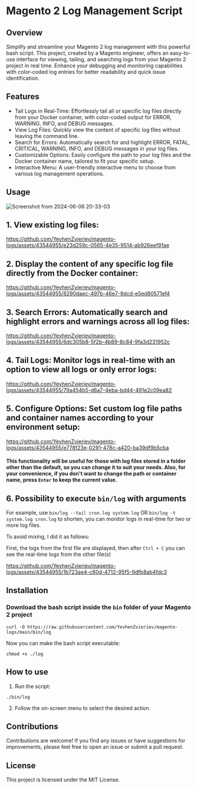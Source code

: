# Magento 2 Log Management Script

## Overview
Simplify and streamline your Magento 2 log management with this powerful bash script. This project, created by a Magento engineer, offers an easy-to-use interface for viewing, tailing, and searching logs from your Magento 2 project in real time. Enhance your debugging and monitoring capabilities with color-coded log entries for better readability and quick issue identification.

## Features

* Tail Logs in Real-Time: Effortlessly tail all or specific log files directly from your Docker container, with color-coded output for ERROR, WARNING, INFO, and DEBUG messages.
* View Log Files: Quickly view the content of specific log files without leaving the command line.
* Search for Errors: Automatically search for and highlight ERROR, FATAL, CRITICAL, WARNING, INFO, and DEBUG messages in your log files.
* Customizable Options: Easily configure the path to your log files and the Docker container name, tailored to fit your specific setup.
* Interactive Menu: A user-friendly interactive menu to choose from various log management operations.

## Usage
![Screenshot from 2024-06-06 20-33-03](https://github.com/YevhenZvieriev/magento-logs/assets/43544955/97cda864-b70a-424d-b850-a6d09798113e)

## 1. View existing log files:

https://github.com/YevhenZvieriev/magento-logs/assets/43544955/e23d259c-0565-4e35-9514-ab926eef91ae


## 2. Display the content of any specific log file directly from the Docker container:

https://github.com/YevhenZvieriev/magento-logs/assets/43544955/8290daec-497b-46e7-9dcd-e5ed80571ef4


## 3. Search Errors: Automatically search and highlight errors and warnings across all log files:
   
https://github.com/YevhenZvieriev/magento-logs/assets/43544955/6dc305b8-5f2b-4b89-8c84-9fa3d231952c


## 4. Tail Logs: Monitor logs in real-time with an option to view all logs or only error logs:


https://github.com/YevhenZvieriev/magento-logs/assets/43544955/79a454b5-d6a7-4eba-bd44-491e2c09ea82


   
## 5. Configure Options: Set custom log file paths and container names according to your environment setup:


https://github.com/YevhenZvieriev/magento-logs/assets/43544955/e778f23e-0291-478c-a420-ba39df9b5cba


#### This functionality will be useful for those with log files stored in a folder other than the default, so you can change it to suit your needs. Also, for your convenience, if you don't want to change the path or container name, press `Enter` to keep the current value.

## 6. Possibility to execute `bin/log` with arguments

For example, use `bin/log --tail cron.log system.log` OR `bin/log -t system.log cron.log` to shorten, you can monitor logs in real-time for two or more log files.

To avoid mixing, I did it as follows:

First, the logs from the first file are displayed, then after `Ctrl + C` you can see the real-time logs from the other file(s)

https://github.com/YevhenZvieriev/magento-logs/assets/43544955/1b723ae4-c60d-4712-95f5-9dfb8ab4fdc3

## Installation

### Download the bash script inside the `bin` folder of your Magento 2 project

```
curl -O https://raw.githubusercontent.com/YevhenZvieriev/magento-logs/main/bin/log
```

Now you can make the bash script executable:

```
chmod +x ./log
```

## How to use
1. Run the script:
```
./bin/log
```
2. Follow the on-screen menu to select the desired action.

## Contributions

Contributions are welcome! If you find any issues or have suggestions for improvements, please feel free to open an issue or submit a pull request.

## License

This project is licensed under the MIT License.
